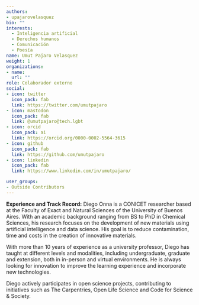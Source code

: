 ```yaml
---
authors:
- upajarovelasquez
bio: ""
interests:
  - Inteligencia artificial
  - Derechos humanos
  - Comunicación
  - Poesía
name: Umut Pajaro Velasquez
weight: 1
organizations:
- name: 
  url: ""
role: Colaborador externo
social:
- icon: twitter
  icon_pack: fab
  link: https://twitter.com/umutpajaro
- icon: mastodon
  icon_pack: fab
  link: @umutpajaro@tech.lgbt
- icon: orcid
  icon_pack: ai
  link: https://orcid.org/0000-0002-5564-3615
- icon: github
  icon_pack: fab
  link: https://github.com/umutpajaro
- icon: linkedin
  icon_pack: fab
  link: https://www.linkedin.com/in/umutpajaro/

user_groups:
- Outside Contributors
---
```


**Experience and Track Record:** 
Diego Onna is a CONICET researcher based at the Faculty of Exact and Natural Sciences of the University of Buenos Aires. With an academic background ranging from BS to PhD in Chemical Sciences, his research focuses on the development of new materials using artificial intelligence and data science. His goal is to reduce contamination, time and costs in the creation of innovative materials.

With more than 10 years of experience as a university professor, Diego has taught at different levels and modalities, including undergraduate, graduate and extension, both in in-person and virtual environments. He is always looking for innovation to improve the learning experience and incorporate new technologies.

Diego actively participates in open science projects, contributing to initiatives such as The Carpentries, Open Life Science and Code for Science & Society.